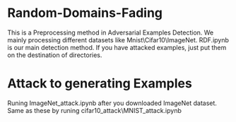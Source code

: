 # Random-Domains-Fading
This is a Preprocessing method in Adversarial Examples Detection. 
We mainly processing different datasets like Mnist\Cifar10\ImageNet.
RDF.ipynb is our main detection method. 
If you have attacked examples, just put them on the destination of directories.

# Attack to generating Examples
Runing ImageNet_attack.ipynb after you downloaded ImageNet dataset.
Same as these by runing cifar10_attack\MNIST_attack.ipynb
